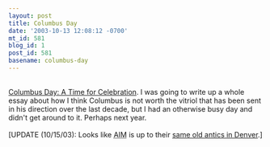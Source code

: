 ```yaml
---
layout: post
title: Columbus Day
date: '2003-10-13 12:08:12 -0700'
mt_id: 581
blog_id: 1
post_id: 581
basename: columbus-day
---
```

<br /><a href="http://www.aynrand.org/objectivism/columbus.html">Columbus Day: A Time for Celebration</a>. I was going to write up a whole essay about how I think Columbus is not worth the vitriol that has been sent in his direction over the last decade, but I had an otherwise busy day and didn't get around to it. Perhaps next year.<br /><br />[UPDATE (10/15/03): Looks like <acronym title="American Indian Movement">AIM</acronym> is up to their <a href="http://www.cnn.com/2003/US/Central/10/10/life.indians.reut/index.html">same old antics in Denver</a>.]<br /><br /><br />
